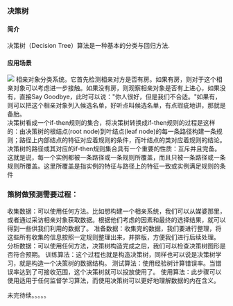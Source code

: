 ### 决策树
#### 简介
决策树（Decision Tree）算法是一种基本的分类与回归方法.
#### 应用场景
![](https://cuijiahua.com/wp-content/uploads/2017/11/m_2_1.jpg)
相亲对象分类系统。它首先检测相亲对方是否有房。如果有房，则对于这个相亲对象可以考虑进一步接触。如果没有房，则观察相亲对象是否有上进心，如果没有，直接Say Goodbye，此时可以说："你人很好，但是我们不合适。"如果有，则可以把这个相亲对象列入候选名单，好听点叫候选名单，有点瑕疵地讲，那就是备胎。  
决策树看成一个if-then规则的集合，将决策树转换成if-then规则的过程是这样的：由决策树的根结点(root node)到叶结点(leaf node)的每一条路径构建一条规则；路径上内部结点的特征对应着规则的条件，而叶结点的类对应着规则的结论。决策树的路径或其对应的if-then规则集合具有一个重要的性质：互斥并且完备。这就是说，每一个实例都被一条路径或一条规则所覆盖，而且只被一条路径或一条规则所覆盖。这里所覆盖是指实例的特征与路径上的特征一致或实例满足规则的条件

### 策树做预测需要过程：

收集数据：可以使用任何方法。比如想构建一个相亲系统，我们可以从媒婆那里，或者通过采访相亲对象获取数据。根据他们考虑的因素和最终的选择结果，就可以得到一些供我们利用的数据了。
准备数据：收集完的数据，我们要进行整理，将这些所有收集的信息按照一定规则整理出来，并排版，方便我们进行后续处理。
分析数据：可以使用任何方法，决策树构造完成之后，我们可以检查决策树图形是否符合预期。
训练算法：这个过程也就是构造决策树，同样也可以说是决策树学习，就是构造一个决策树的数据结构。
测试算法：使用经验树计算错误率。当错误率达到了可接收范围，这个决策树就可以投放使用了。
使用算法：此步骤可以使用适用于任何监督学习算法，而使用决策树可以更好地理解数据的内在含义。


未完待续。。。。。